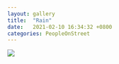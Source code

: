 ```yaml
---
layout: gallery
title:  "Rain"
date:   2021-02-10 16:34:32 +0800
categories: PeopleOnStreet
---
```


![](/assets/PeopleOnStreet/DSCF3129.jpeg)
